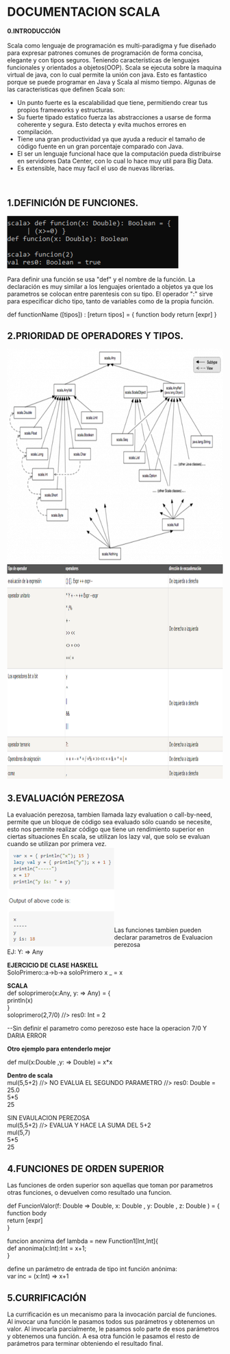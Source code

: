 # DOCUMENTACION SCALA 

<b>0.INTRODUCCIÓN</b> <br> <br>
Scala como lenguaje de programación es multi-paradigma y fue diseñado para expresar patrones comunes de programación de forma concisa, elegante y con tipos seguros. Teniendo características de lenguajes funcionales y orientados a objetos(OOP). Scala se ejecuta sobre la maquina virtual de java, con lo cual permite la unión con java. Esto es fantastico porque se puede programar en Java y Scala al mismo tiempo.
Algunas de las caracteristicas que definen Scala son:
<ul>

<li>Un punto fuerte es la escalabilidad que tiene, permitiendo crear tus propios frameworks y estructuras.</li>
<li>Su fuerte tipado estatico fuerza las abstracciones a usarse de forma coherente y segura. Esto detecta y evita muchos errores en compilación.</li>
<li>Tiene una gran productividad ya que ayuda a reducir el tamaño de código fuente en un gran porcentaje comparado con Java.</li>
<li>El ser un lenguaje funcional hace que la computación pueda distribuirse en servidores Data Center, con lo cual lo hace muy util para Big Data.</li>
<li>Es extensible, hace muy facil el uso de nuevas librerias.</li>

</ul> <br>

## 1.DEFINICIÓN DE FUNCIONES.</br>
<img src="imagenes/funciones.png" width="400">

Para definir una función se usa "def" y el nombre de la función. La declaración es muy similar a los lenguajes orientado a objetos ya que los parametros se colocan entre parentesis con su tipo. El operador ":" sirve para especificar dicho tipo, tanto de variables como de la propia función.

def functionName ([tipos]) : [return tipos] = {
   function body
   return [expr]
}



## 2.PRIORIDAD DE OPERADORES Y TIPOS.<br>

<img src="imagenes/Prioridad_tipos.png" width="800" height="500">

<img src="imagenes/prioridadOperadores.png" width="900" height="500">

##  3.EVALUACIÓN PEREZOSA <br>
La evaluación perezosa, tambien llamada lazy evaluation o call-by-need, permite que un bloque de código sea evaluado sólo cuando se necesite, esto nos permite realizar código que tiene un rendimiento superior en ciertas situaciones
En scala, se utilizan los lazy val, que solo se evaluan cuando se utilizan por primera vez. <br>
<img src="imagenes/lazyval.png" width="250" align="left" > <br> <br> <br> <br> <br> <br> <br> <br> <br> <br>


Las funciones tambien pueden declarar parametros de Evaluacion perezosa<br>
EJ: Y: => Any <br>


<b>EJERCICIO DE CLASE HASKELL</b> <br>
SoloPrimero::a->b->a
soloPrimero x _ = x

<b>SCALA</b> <br>
def soloprimero(x:Any, y: => Any) =  { <br>
println(x)  <br>
} <br>
soloprimero(2,7/0)                               //> res0: Int = 2 <br> 

--Sin definir el parametro como perezoso este hace la operacion 7/0 Y DARIA ERROR <br>

<b> Otro ejemplo para entenderlo mejor </b>
 
def mul(x:Double ,y: => Double) = x*x                 <br>

<b>Dentro de scala</b> <br>
mul(5,5+2)   //> NO EVALUA EL SEGUNDO PARAMETRO            //> res0: Double = 25.0<br>
5*5<br>
25<br>

SIN EVAULACION PEREZOSA <br>
mul(5,5+2)                                       //> EVALUA Y HACE LA SUMA DEL 5+2 <br>
mul(5,7)<br>
5*5<br>
25<br>



## 4.FUNCIONES DE ORDEN SUPERIOR</br>
Las funciones de orden superior son aquellas que toman por parametros otras funciones, o devuelven como resultado una funcion. <br>


def FuncionValor(f: Double => Double, x: Double , y: Double , z: Double ) = { <br>
   function body <br>
   return [expr] <br>
}

funcion anonima
def lambda = new Function1[Int,Int]{  
	def anonima(x:Int):Int = x+1;  
} 

define un parámetro de entrada de tipo int función anónima: <BR>
var inc = (x:Int) => x+1

## 5.CURRIFICACIÓN <br>

La currificación es un mecanismo para la invocación parcial de funciones. Al invocar una función le pasamos todos sus parámetros y obtenemos un valor. Al invocarla parcialmente, le pasamos solo parte de esos parámetros y obtenemos una función. A esa otra función le pasamos el resto de parámetros para terminar obteniendo el resultado final.







